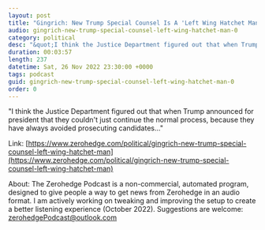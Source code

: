 ```yaml
---
layout: post
title: "Gingrich: New Trump Special Counsel Is A 'Left Wing Hatchet Man'"
audio: gingrich-new-trump-special-counsel-left-wing-hatchet-man-0
category: political
desc: "&quot;I think the Justice Department figured out that when Trump announced for president that they couldn't just continue the normal process, because they have always avoided prosecuting candidates...&quot;"
duration: 00:03:57
length: 237
datetime: Sat, 26 Nov 2022 23:30:00 +0000
tags: podcast
guid: gingrich-new-trump-special-counsel-left-wing-hatchet-man-0
order: 0
---
```

&quot;I think the Justice Department figured out that when Trump announced for president that they couldn't just continue the normal process, because they have always avoided prosecuting candidates...&quot;

Link: [https://www.zerohedge.com/political/gingrich-new-trump-special-counsel-left-wing-hatchet-man](https://www.zerohedge.com/political/gingrich-new-trump-special-counsel-left-wing-hatchet-man)

About: The Zerohedge Podcast is a non-commercial, automated program, designed to give people a way to get news from Zerohedge in an audio format.  I am actively working on tweaking and improving the setup to create a better listening experience (October 2022).  Suggestions are welcome: [zerohedgePodcast@outlook.com](mailto:zerohedgePodcast@outlook.com)
